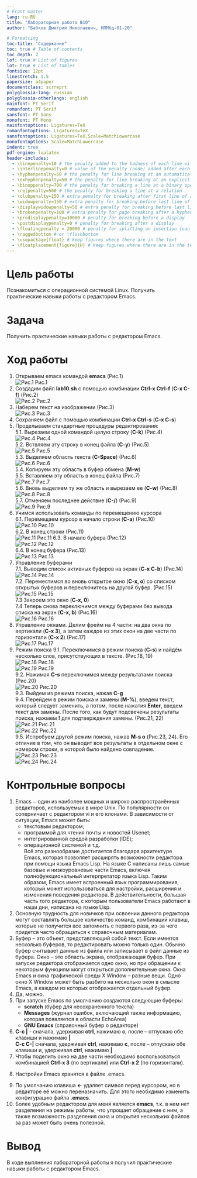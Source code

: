 ```yaml
---
# Front matter
lang: ru-RU
title: "Лабораторная работа №10"
author: "Бабков Дмитрий Николаевич, НПМбд-01-20"

# Formatting
toc-title: "Содержание"
toc: true # Table of contents
toc_depth: 2
lof: true # List of figures
lot: true # List of tables
fontsize: 12pt
linestretch: 1.5
papersize: a4paper
documentclass: scrreprt
polyglossia-lang: russian
polyglossia-otherlangs: english
mainfont: PT Serif
romanfont: PT Serif
sansfont: PT Sans
monofont: PT Mono
mainfontoptions: Ligatures=TeX
romanfontoptions: Ligatures=TeX
sansfontoptions: Ligatures=TeX,Scale=MatchLowercase
monofontoptions: Scale=MatchLowercase
indent: true
pdf-engine: lualatex
header-includes:
  - \linepenalty=10 # the penalty added to the badness of each line within a paragraph (no associated penalty node) Increasing the value makes tex try to have fewer lines in the paragraph.
  - \interlinepenalty=0 # value of the penalty (node) added after each line of a paragraph.
  - \hyphenpenalty=50 # the penalty for line breaking at an automatically inserted hyphen
  - \exhyphenpenalty=50 # the penalty for line breaking at an explicit hyphen
  - \binoppenalty=700 # the penalty for breaking a line at a binary operator
  - \relpenalty=500 # the penalty for breaking a line at a relation
  - \clubpenalty=150 # extra penalty for breaking after first line of a paragraph
  - \widowpenalty=150 # extra penalty for breaking before last line of a paragraph
  - \displaywidowpenalty=50 # extra penalty for breaking before last line before a display math
  - \brokenpenalty=100 # extra penalty for page breaking after a hyphenated line
  - \predisplaypenalty=10000 # penalty for breaking before a display
  - \postdisplaypenalty=0 # penalty for breaking after a display
  - \floatingpenalty = 20000 # penalty for splitting an insertion (can only be split footnote in standard LaTeX)
  - \raggedbottom # or \flushbottom
  - \usepackage{float} # keep figures where there are in the text
  - \floatplacement{figure}{H} # keep figures where there are in the text
---
```


# Цель работы
Познакомиться с операционной системой Linux. Получить практические навыки работы с редактором Emacs.

# Задача
Получить практические навыки работы с редактором Emacs.

# Ход работы  
1. Открываем emacs командой **emacs** (Рис.1)  
![Рис.1](images/emacs.png) Рис.1  
2. Создадим файл **lab10.sh** с помощью комбинации **Ctrl-x Ctrl-f** (**C-x C-f**) (Рис.2)  
![Рис.2](images/lab10sh.png) Рис.2  
3. Наберем текст на изображении (Рис.3)  
![Рис.3](images/hello.png) Рис.3  
4. Сохраняем файл с помощью комбинации **Ctrl-x Ctrl-s** (**C-x C-s**)  
5. Проделываем стандартные процедуры редактирования:  
5.1. Вырезаем одной командой целую строку (**С-k**) (Рис.4)  
![Рис.4](images/cut.png) Рис.4  
5.2. Вствляем эту строку в конец файла (**C-y**) (Рис.5)  
![Рис.5](images/cutpaste.png) Рис.5  
5.3. Выделяем область текста (**C-Space**) (Рис.6)  
![Рис.6](images/marked.png) Рис.6  
5.4. Копируем эту область в буфер обмена (**M-w**)  
5.5. Вставляем эту область в конец файла (Рис.7)  
![Рис.7](images/copypaste.png) Рис.7  
5.6. Вновь выделяем ту же область и вырезаем ее (**C-w**) (Рис.8)  
![Рис.8](images/onemorecut.png) Рис.8  
5.7. Отменяем последнее действие (**C-/**) (Рис.9)  
![Рис.9](images/undo.png) Рис.9  
6. Учимся использовать команды по перемещению курсора  
6.1. Перемещаем курсор в начало строки (**C-a**) (Рис.10)  
![Рис.10](images/ctrlA.png) Рис.10  
6.2. В конец строки (Рис.11)  
![Рис.11](images/ctrle.png) Рис.11
6.3. В начало буфера (Рис.12)  
![Рис.12](images/altBeg.png) Рис.12  
6.4. В конец буфера (Рис.13)  
![Рис.13](images/altend.png) Рис.13  
7. Управление буферами  
7.1. Выводим список активных буферов на экран (**C-x C-b**) (Рис.14)  
![Рис.14](images/buflist.png) Рис.14  
7.2. Переместимся во вновь открытое окно (**C-x, o**) со списком открытых буферов и переключитесь на другой буфер. (Рис.15)  
![Рис.15](images/switchbuf.png) Рис.15  
7.3 Закроем это окно (**C-x, 0**)  
7.4 Теперь снова переключимся между буферами без вывода списка на экран (**C-x, b**) (Рис.16)  
![Рис.16](images/switchbuf2.png) Рис.16  
8. Управление окнами. Делим фрейм на 4 части:  на два окна по вертикали
(**C-x 3**), а затем каждое из этих окон на две части по горизонтали (**C-x 2**) (Рис.17)  
![Рис.17](images/quadsplit.png) Рис.17  
9. Режим поиска
9.1. Переключимся в режим поиска (**C-s**) и найдём несколько слов, присутствующих в тексте. (Рис.18, 19)  
![Рис.18](images/searchfor.png) Рис.18  
![Рис.19](images/searchresult.png) Рис.19  
9.2. Нажимая **С-s** переключимся между результатами поиска (Рис.20)  
![Рис.20](images/searchresult2.png) Рис.20  
9.3. Выйдем из режима поиска, нажав **С-g**  
9.4. Перейдем в режим поиска и замены (**М-%**), введем текст, который следует заменить, а потом, после нажатия **Enter**, введем текст для замены. После того, как будут подсвечены результаты поиска, нажмем **!** для подтверждения замены. (Рис.21, 22)  
![Рис.21](images/replace.png) Рис.21  
![Рис.22](images/replaced.png) Рис.22  
9.5. Испробуем другой режим поиска, нажав **M-s o** (Рис.23, 24). Его отличие в том, что он выводит все результаты в отдельном окне с номером строки, в которой было найдено совпадение.  
![Рис.23](images/differentsearch.png) Рис.23  
![Рис.24](images/differentsearchresult.png) Рис.24  

# Контрольные вопросы

1. Emacs − один из наиболее мощных и широко распространённых
редакторов, используемых в мире Unix. По популярности он
соперничает с редактором vi и его клонами. В зависимости от ситуации,
Emacs может быть:
    - текстовым редактором;
    - программой для чтения почты и новостей Usenet;
    - интегрированной средой разработки (IDE);
    - операционной системой и т.д.  
Всё это разнообразие достигается благодаря архитектуре Emacs,
которая позволяет расширять возможности редактора при помощи
языка Emacs Lisp. На языке C написаны лишь самые базовые и
низкоуровневые части Emacs, включая полнофункциональный 
интерпретатор языка Lisp. Таким образом, Emacs имеет встроенный
язык программирования, который может использоваться для настройки,
расширения и изменения поведения редактора. В действительности,
большая часть того редактора, с которым пользователи Emacs работают
в наши дни, написана на языке Lisp.
2. Основную трудность для новичков при освоении данного редактора
могут составлять большое количество команд, комбинаций клавиш,
которые не получится все запомнить с первого раза, из-за чего придется
часто обращаться к справочным материалам.
3. Буфер – это объект, представляющий собой текст. Если имеется
несколько буферов, то редактировать можно только один. Обычно буфер
считывает данные из файла или записывает в файл данные из буфера.
Окно – это область экрана, отображающая буфер. При запуске редактора
отображается одно окно, но при обращении к некоторым функциям
могут открыться дополнительные окна. Окна Emacs и окна графической
среды X Window – разные вещи. Одно окно X Window может быть
разбито на несколько окон в смысле Emacs, в каждом из которых
отображается отдельный буфер.
4. Да, можно.
5. При запуске Emacs по умолчанию создаются следующие буферы:
    - **scratch** (буфер для несохраненного текста)
    - **Messages** (журнал ошибок, включающий также информацию,
которая появляется в области EchoArea)
    - **GNU Emacs** (справочный буфер о редакторе)
6. **C-c |** - сначала, удерживая **ctrl**, нажимаю **c**, после – отпускаю обе
клавиши и нажимаю **|**  
**C-c C-|** сначала, удерживая **ctrl**, нажимаю **с**, после – отпускаю обе
клавиши и, удерживая **ctrl**, нажимаю **|**
7. Чтобы поделить окно на две части необходимо воспользоваться
комбинацией **Ctrl-x 3** (по вертикали) или **Ctrl-x 2** (по горизонтали).
8) Настройки Emacs хранятся в файле .emacs.
9. По умолчанию клавиша **←** удаляет символ перед курсором, но в
редакторе её можно переназначить. Для этого необхдимо изменить
конфигурацию файла **.emacs**.
10. Более удобным редактором для меня является **emacs**, т.к. в нем нет разделения на режимы работы, что упрощает обращение с ним, а также возможность разделения окна и открытия нескольких файлов за раз может быть очень полезной.

# Вывод
В ходе выплнения лабораторной работы я получил практические навыки работы с редактором Emacs.